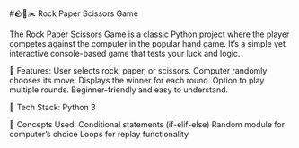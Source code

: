 #🪨📄✂️ Rock Paper Scissors Game

The Rock Paper Scissors Game is a classic Python project where the player competes against the computer in the popular hand game. It’s a simple yet interactive console-based game that tests your luck and logic.

🔹 Features:
User selects rock, paper, or scissors.
Computer randomly chooses its move.
Displays the winner for each round.
Option to play multiple rounds.
Beginner-friendly and easy to understand.

🔹 Tech Stack:
Python 3

🔹 Concepts Used:
Conditional statements (if-elif-else)
Random module for computer’s choice
Loops for replay functionality
